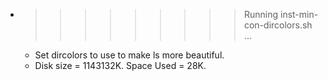* >>>>>>>>> Running inst-min-con-dircolors.sh ...
  * Set dircolors to use  to make ls more beautiful.
  * Disk size = 1143132K. Space Used = 28K.
